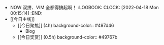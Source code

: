 - NOW 双拼、VIM 全都得搞起啊！
  :LOGBOOK:
  CLOCK: [2022-04-18 Mon 00:15:14]
  :END:
- [[今日主线]]
	- [[今日聚焦]] (4h)
	  background-color:: #497d46
		- Blog
	- [[今日奖赏]] (0.5h)
	  background-color:: #49767b